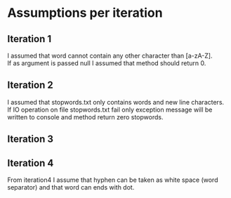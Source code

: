 # Assumptions per iteration

## Iteration 1
I assumed that word cannot contain any other character than [a-zA-Z].  
If as argument is passed null I assumed that method should return 0.

## Iteration 2
I assumed that stopwords.txt only contains words and new line characters.  
If IO operation on file stopwords.txt fail only exception message will be written to console and method return zero stopwords.

## Iteration 3

## Iteration 4
From iteration4 I assume that hyphen can be taken as white space (word separator) and that word can ends with dot.
